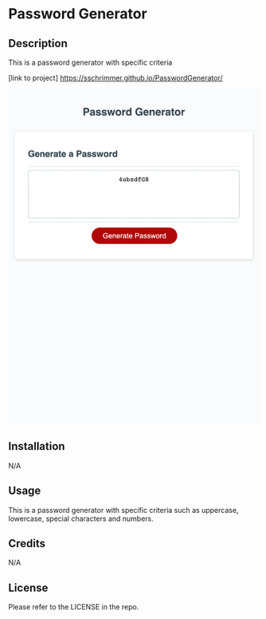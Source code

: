 # Password Generator


## Description

This is a password generator with specific criteria

[link to project] https://sschrimmer.github.io/PasswordGenerator/


![](./Images/PasswordGeneratorSC.png)

## Installation

N/A

## Usage

This is a password generator with specific criteria such as uppercase, lowercase, special characters and numbers.


## Credits

N/A


## License

Please refer to the LICENSE in the repo.